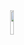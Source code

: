 
<div align="center">
<img width="10%" src="https://media2.giphy.com/media/1jgLDGD1Bn27e/giphy.gif"><br>
</div>

